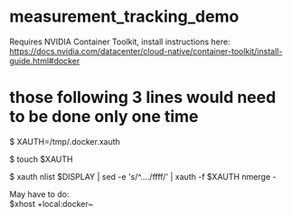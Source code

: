 # measurement_tracking_demo

Requires NVIDIA Container Toolkit, install instructions here: https://docs.nvidia.com/datacenter/cloud-native/container-toolkit/install-guide.html#docker

# those following 3 lines would need to be done only one time
$ XAUTH=/tmp/.docker.xauth

$ touch $XAUTH

$ xauth nlist $DISPLAY | sed -e 's/^..../ffff/' | xauth -f $XAUTH nmerge -

May have to do:  
$xhost +local:docker~